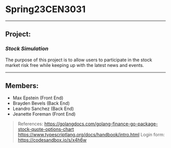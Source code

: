 # Spring23CEN3031
---
## Project: 
  ### *Stock Simulation*
  The purpose of this project is to allow users to participate in the stock market risk free while keeping up with the latest news and events.
  
---
## Members:
  - Max Epstein (Front End)
  - Brayden Bevels (Back End)
  - Leandro Sanchez (Back End)
  - Jeanette Foreman (Front End)
  
> References: https://golangdocs.com/golang-finance-go-package-stock-quote-options-chart
>             https://www.typescriptlang.org/docs/handbook/intro.html
>  Login form: https://codesandbox.io/s/x4h6w
